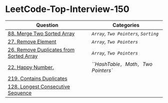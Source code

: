 # LeetCode-Top-Interview-150

|    Question    |          Categories           | 
|----------------|-------------------------------|
|<a href="https://github.com/rishinpoolat/leetcode/blob/main/Array%20%5C%20String/88.%20Merge%20Sorted%20Array.MD">88. Merge Two Sorted Array</a>|*`Array`, `Two Pointers`, `Sorting`*           |           
|<a href="https://github.com/rishinpoolat/leetcode/blob/main/Array%20%5C%20String/27.%20Remove%20Element.MD">27. Remove Element </a>         |*`Array`, `Two Pointers`*            |           
|<a href="https://github.com/rishinpoolat/leetcode/blob/main/Array%20%5C%20String/26.%20Remove%20Duplicates%20from%20Sorted%20Array.MD">26. Remove Duplicates from Sorted Array </a>         |*`Array`, `Two Pointers`*            |           
|<a href="https://github.com/rishinpoolat/leetcode/blob/main/HashMap/22.%20Happy%20Number.MD">22. Happy Number. </a>         |*``HashTable`, `Math`, `Two Pointers`*            |    
|<a href="https://github.com/rishinpoolat/leetcode/blob/main/HashMap/219.%20Contains%20Duplicate%20II.MD">219. Contains Duplicates || </a>         |*``HashTable`,` Array`, `Sliding Window`*            |       
|<a href="https://github.com/rishinpoolat/leetcode/blob/main/HashMap/128.%20Longest%20Consecutive%20Sequence.MD">128. Longest Consecutive Sequence || </a>         |*``HashTable`,` Array`, `Union Find`*            |   